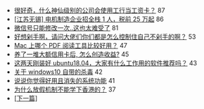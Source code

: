 - [很好奇，什么神仙级别的公司会使用工行当工资卡？](https://www.v2ex.com/t/547907) 87
- [[江苏无锡] 电机制造企业招全栈 1 人，税前 25 万起](https://www.v2ex.com/t/547941) 86
- [微信号只能修改一次..这也太难受了](https://www.v2ex.com/t/547811) 81
- [好想剁手啊，请问大佬们你们都是怎么控制住自己不剁手的啊？](https://www.v2ex.com/t/547825) 53
- [Mac 上哪个 PDF 阅读工具比较好用？](https://www.v2ex.com/t/547915) 47
- [养了一堆大额信用卡后, 怎么创造收益?](https://www.v2ex.com/t/547873) 45
- [这两天刚装好 ubuntu18.04，大家有什么工作用的软件推荐吗？](https://www.v2ex.com/t/547818) 43
- [关于 windows10 自带的杀毒](https://www.v2ex.com/t/547942) 42
- [说说你觉得好用且消失的系统功能](https://www.v2ex.com/t/547881) 41
- [为什么放假机制不能学下香港的？](https://www.v2ex.com/t/547973) 37
-   [ [下一篇] ](https://github.com/able8/v2ex-hot-record/blob/master/2019-03-25.md)
